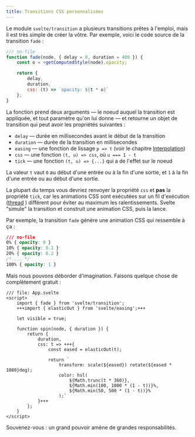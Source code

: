 ```yaml
---
title: Transitions CSS personnalisées
---
```


Le module `svelte/transition` a plusieurs transitions prêtes à l'emploi, mais il est très simple de créer la vôtre. Par exemple, voici le code source de la transition `fade` :

```js
/// no-file
function fade(node, { delay = 0, duration = 400 }) {
	const o = +getComputedStyle(node).opacity;

	return {
		delay,
		duration,
		css: (t) => `opacity: ${t * o}`
	};
}
```

La fonction prend deux arguments — le noeud auquel la transition est appliquée, et tout paramètre qu'on lui donne — et retourne un objet de transition qui peut avoir les propriétés suivantes :

* `delay` — durée en millisecondes avant le début de la transition
* `duration` — durée de la transition en millisecondes
* `easing` — une fonction de lissage `p => t` (voir le chapitre [Interpolation](/tutorial/tweened))
* `css` — une fonction `(t, u) => css`, où `u === 1 - t`
* `tick` — une fonction `(t, u) => {...}` qui a de l'effet sur le noeud

La valeur `t` vaut `0` au début d'une entrée ou à la fin d'une sortie, et `1` à la fin d'une entrée ou au début d'une sortie.

La plupart du temps vous devriez renvoyer la propriété `css` et **pas** la propriété `tick`, car les animations CSS sont exécutées sur un fil d'exécution (<span class="vo">[thread](SVELTE_SITE_URL/docs/development#thread)</span>
) différent pour éviter au maximum les ralentissements. Svelte "simule" la transition et construit une animation CSS, puis la lance.

Par exemple, la transition `fade` génère une animation CSS qui ressemble à ça :

```css
/// no-file
0% { opacity: 0 }
10% { opacity: 0.1 }
20% { opacity: 0.2 }
/* ... */
100% { opacity: 1 }
```

Mais nous pouvons déborder d'imagination. Faisons quelque chose de complètement gratuit :

```svelte
/// file: App.svelte
<script>
	import { fade } from 'svelte/transition';
	+++import { elasticOut } from 'svelte/easing';+++

	let visible = true;

	function spin(node, { duration }) {
		return {
			duration,
			css: t => +++{
				const eased = elasticOut(t);

				return `
					transform: scale(${eased}) rotate(${eased * 1080}deg);
					color: hsl(
						${Math.trunc(t * 360)},
						${Math.min(100, 1000 * (1 - t))}%,
						${Math.min(50, 500 * (1 - t))}%
					);`
			}+++
		};
	}
</script>
```

Souvenez-vous : un grand pouvoir amène de grandes responsabilités.
